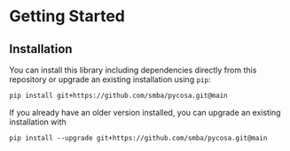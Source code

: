 # Getting Started
## Installation
You can install this library including dependencies directly from this repository or upgrade an existing installation using `pip`:
```bash
pip install git+https://github.com/smba/pycosa.git@main
```
If you already have an older version installed, you can upgrade an existing installation with
```
pip install --upgrade git+https://github.com/smba/pycosa.git@main 
```

